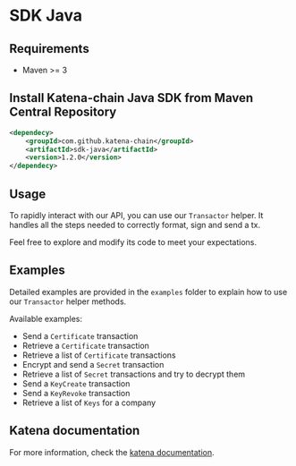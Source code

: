 # SDK Java

## Requirements

- Maven >= 3

## Install Katena-chain Java SDK from Maven Central Repository

```xml
<dependecy>
    <groupId>com.github.katena-chain</groupId>
    <artifactId>sdk-java</artifactId>
    <version>1.2.0</version>
</dependecy>
```

## Usage

To rapidly interact with our API, you can use our `Transactor` helper. It handles all the steps needed to correctly
format, sign and send a tx.

Feel free to explore and modify its code to meet your expectations.

## Examples

Detailed examples are provided in the `examples` folder to explain how to use our `Transactor` helper methods.

Available examples:
* Send a `Certificate` transaction
* Retrieve a `Certificate` transaction
* Retrieve a list of `Certificate` transactions
* Encrypt and send a `Secret` transaction
* Retrieve a list of `Secret` transactions and try to decrypt them
* Send a `KeyCreate` transaction
* Send a `KeyRevoke` transaction
* Retrieve a list of `Keys` for a company

## Katena documentation

For more information, check the [katena documentation](https://doc.katena.transchain.io).